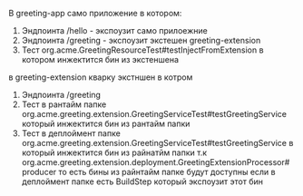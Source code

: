 В greeting-app само приложение в котором:
1) Эндпоинта /hello - экспоузит само прилоежние
2) Эндпоинта /greeting - экспоузит экстешен greeting-extension
3) Тест org.acme.GreetingResourceTest#testInjectFromExtension в котором инжектится бин из экстеншена

в greeting-extension кварку экстншен в котром
1) Эндпоинта /greeting 
2) Тест в рантайм папке org.acme.greeting.extension.GreetingServiceTest#testGreetingService который инжектится бин из рантайм папки
3) Тест в деплоймент папке org.acme.greeting.extension.GreetingServiceTest#testGreetingService в который инжектится бин из райнатйм папки т.к org.acme.greeting.extension.deployment.GreetingExtensionProcessor#producer
то есть бины из райнтайм папке будут доступны если в деплоймент папке есть BuildStep который экспоузит этот бин
